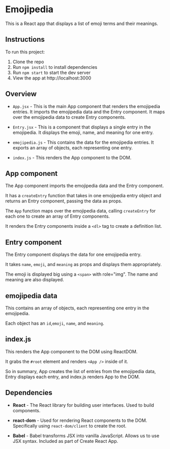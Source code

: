 # Emojipedia

This is a React app that displays a list of emoji terms and their meanings.

## Instructions

To run this project:

1. Clone the repo
2. Run `npm install` to install dependencies
3. Run `npm start` to start the dev server
4. View the app at http://localhost:3000

## Overview

- `App.jsx` - This is the main App component that renders the emojipedia entries. It imports the emojipedia data and the Entry component. It maps over the emojipedia data to create Entry components.

- `Entry.jsx` - This is a component that displays a single entry in the emojipedia. It displays the emoji, name, and meaning for one entry. 

- `emojipedia.js` - This contains the data for the emojipedia entries. It exports an array of objects, each representing one entry.

- `index.js` - This renders the App component to the DOM.

## App component

The App component imports the emojipedia data and the Entry component. 

It has a `createEntry` function that takes in one emojipedia entry object and returns an Entry component, passing the data as props.

The `App` function maps over the emojipedia data, calling `createEntry` for each one to create an array of Entry components.

It renders the Entry components inside a `<dl>` tag to create a definition list.

## Entry component

The Entry component displays the data for one emojipedia entry.

It takes `name`, `emoji`, and `meaning` as props and displays them appropriately.

The emoji is displayed big using a `<span>` with role="img". The name and meaning are also displayed.

## emojipedia data

This contains an array of objects, each representing one entry in the emojipedia. 

Each object has an `id`,`emoji`, `name`, and `meaning`.

## index.js

This renders the App component to the DOM using ReactDOM.

It grabs the `#root` element and renders `<App />` inside of it.

So in summary, App creates the list of entries from the emojipedia data, Entry displays each entry, and index.js renders App to the DOM.

## Dependencies

- **React** - The React library for building user interfaces. Used to build components.

- **react-dom** - Used for rendering React components to the DOM. Specifically using `react-dom/client` to create the root. 

- **Babel** - Babel transforms JSX into vanilla JavaScript. Allows us to use JSX syntax. Included as part of Create React App.